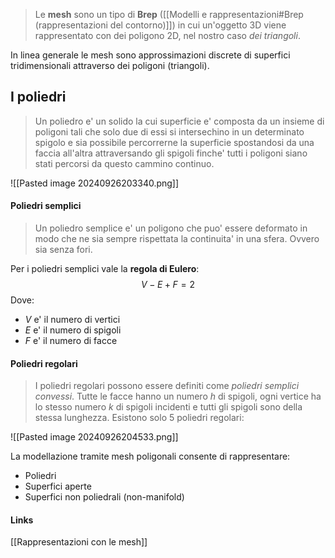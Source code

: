 >Le **mesh** sono un tipo di **Brep** ([[Modelli e rappresentazioni#Brep (rappresentazioni del contorno)]]) in cui un'oggetto 3D viene rappresentato con dei poligono 2D, nel nostro caso *dei triangoli*.

In linea generale le mesh sono approssimazioni discrete di superfici tridimensionali attraverso dei poligoni (triangoli).
## I poliedri
>Un poliedro e' un solido la cui superficie e' composta da un insieme di poligoni tali che solo due di essi si intersechino in un determinato spigolo e sia possibile percorrerne la superficie spostandosi da una faccia all'altra attraversando gli spigoli finche' tutti i poligoni siano stati percorsi da questo cammino continuo.

![[Pasted image 20240926203340.png]]

#### Poliedri semplici
>Un poliedro semplice e' un poligono che puo' essere deformato in modo che ne sia sempre rispettata la continuita' in una sfera. Ovvero sia senza fori.

Per i poliedri semplici vale la **regola di Eulero**:
$$V-E+F=2$$
Dove:
- $V$ e' il numero di vertici
- $E$ e' il numero di spigoli
- $F$ e' il numero di facce
#### Poliedri regolari
>I poliedri regolari possono essere definiti come *poliedri semplici convessi*. Tutte le facce hanno un numero $h$ di spigoli, ogni vertice ha lo stesso numero $k$ di spigoli incidenti e tutti gli spigoli sono della stessa lunghezza. Esistono solo 5 poliedri regolari:

![[Pasted image 20240926204533.png]]

La modellazione tramite mesh poligonali consente di rappresentare:
- Poliedri
- Superfici aperte
- Superfici non poliedrali (non-manifold)

#### Links
[[Rappresentazioni con le mesh]]